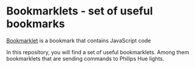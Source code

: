 # Bookmarklets - set of useful bookmarks

[Bookmarklet](https://en.wikipedia.org/wiki/Bookmarklet) is a bookmark that contains JavaScript code

In this repository, you will find a set of useful bookmarklets. Among them bookmarklets that are sending commands to Philips Hue lights.
